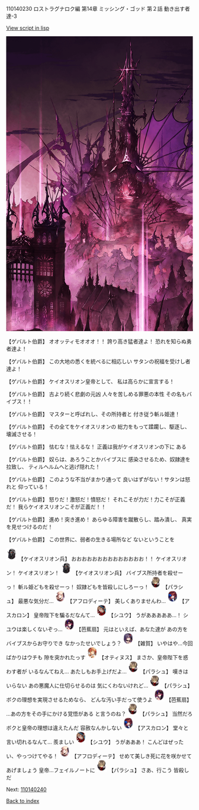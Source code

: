 110140230 ロストラグナロク編 第14章 ミッシング・ゴッド 第２話 動き出す者達-3

[View script in lisp](../scripts/110140230.txt)

![300_devil_daytime01.png](../images/backgrounds/300_devil_daytime01.png)

【ゲバルト伯爵】
オオッティモオオオ！！
誇り高き猛者達よ！
恐れを知らぬ勇者達よ！

【ゲバルト伯爵】
この大地の悉くを統べるに相応しい
サタンの祝福を受けし者達よ！

【ゲバルト伯爵】
ケイオスリオン皇帝として、
私は高らかに宣言する！

【ゲバルト伯爵】
古より続く悲劇の元凶
人々を苦しめる罪悪の本性
その名もバイブス！！

【ゲバルト伯爵】
マスターと呼ばれし、その所持者と
付き従う斬ル姫達！

【ゲバルト伯爵】
その全てをケイオスリオンの
総力をもって蹂躙し、駆逐し、
壊滅させる！

【ゲバルト伯爵】
怯むな！怯えるな！
正義は我がケイオスリオンの下に
ある

【ゲバルト伯爵】
奴らは、あろうことかバイブスに
感染させるため、奴隷達を拉致し、
ティルヘルムへと逃げ隠れた！

【ゲバルト伯爵】
このような不当がまかり通って
良いはずがない！サタンは怒れと
仰っている！

【ゲバルト伯爵】
怒りだ！激怒だ！憤怒だ！
それこそが力だ！力こそが正義だ！
我らケイオスリオンこそが正義だ！！

【ゲバルト伯爵】
進め！突き進め！
あらゆる障害を蹴散らし、踏み潰し、
真実を見せつけるのだ！

【ゲバルト伯爵】
この世界に、弱者の生きる場所など
ないということを

<img src="../images/units/3820001.png" alt="3820001.png" height="34"/>
【ケイオスリオン兵】
おおおおおおおおおおおおおお！！
ケイオスリオン！
ケイオスリオン！

<img src="../images/units/3820001.png" alt="3820001.png" height="34"/>
【ケイオスリオン兵】
バイブス所持者を殺せーっ！
斬ル姫どもを殺せーっ！
奴隷どもを皆殺しにしろーっ！

<img src="../images/units/3200411.png" alt="3200411.png" height="34"/>
【パラシュ】
最悪な気分だ…

<img src="../images/units/3401311.png" alt="3401311.png" height="34"/>
【アフロディーテ】
美しくありませんわ…

<img src="../images/units/3102311.png" alt="3102311.png" height="34"/>
【アスカロン】
皇帝陛下を騙るだなんて…

<img src="../images/units/3201911.png" alt="3201911.png" height="34"/>
【シユウ】
うがあああああ…！
シユウは楽しくないぞっ…

<img src="../images/units/3500811.png" alt="3500811.png" height="34"/>
【芭蕉扇】
元はといえば、あなた達が
あの方をバイブスからお守りでき
なかったせいでしょう？

<img src="../images/units/3502411.png" alt="3502411.png" height="34"/>
【雑賀】
いやはや…今回ばかりはウチも
隙を突かれたっす

<img src="../images/units/3400811.png" alt="3400811.png" height="34"/>
【オティヌス】
まさか、皇帝陛下を惑わす者が
いるなんてねえ…
あたしもお手上げだよ…

<img src="../images/units/3200411.png" alt="3200411.png" height="34"/>
【パラシュ】
嘆きはいらない
あの悪魔人に仕切らせるのは
気にくわないけれど…

<img src="../images/units/3200411.png" alt="3200411.png" height="34"/>
【パラシュ】
ボクの理想を実現させるためなら、
どんな汚い手だって使うよ

<img src="../images/units/3500811.png" alt="3500811.png" height="34"/>
【芭蕉扇】
…あの方をその手にかける覚悟がある
と言うのね？

<img src="../images/units/3200411.png" alt="3200411.png" height="34"/>
【パラシュ】
当然だろ
ボクと皇帝の理想は違えたんだ
容赦なんかしない

<img src="../images/units/3102311.png" alt="3102311.png" height="34"/>
【アスカロン】
堂々と言い切れるなんて…
羨ましい

<img src="../images/units/3201911.png" alt="3201911.png" height="34"/>
【シユウ】
うがあああ！
こんどはぜったい、やっつけてやる！

<img src="../images/units/3401311.png" alt="3401311.png" height="34"/>
【アフロディーテ】
せめて美しき死に花を咲かせて
あげましょう
皇帝…フェイルノートに

<img src="../images/units/3200411.png" alt="3200411.png" height="34"/>
【パラシュ】
さあ、行こう
皆殺しだ

Next: [110140240](110140240.md)

[Back to index](index.md)
